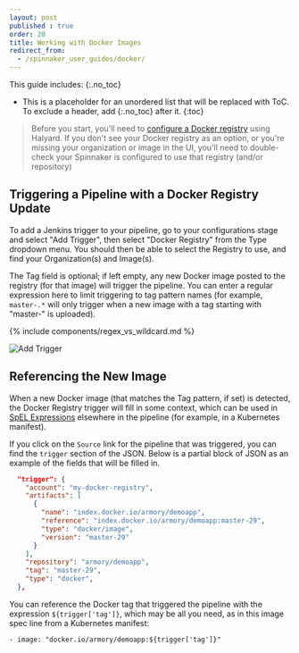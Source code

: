 ```yaml
---
layout: post
published : true
order: 20
title: Working with Docker Images
redirect_from:
  - /spinnaker_user_guides/docker/
---
```


This guide includes:
{:.no_toc}
* This is a placeholder for an unordered list that will be replaced with ToC. To exclude a header, add {:.no_toc} after it.
{:toc}

> Before you start, you'll need to [configure a Docker registry](/spinnaker-install-admin-guides/docker/) using Halyard.  If
> you don't see your Docker registry as an option, or you're missing your
> organization or image in the UI, you'll need to double-check your Spinnaker
> is configured to use that registry (and/or repository)

## Triggering a Pipeline with a Docker Registry Update

To add a Jenkins trigger to your pipeline, go to your configurations stage and
select "Add Trigger", then select "Docker Registry" from the Type dropdown
menu. You should then be able to select the Registry to use, and find your
Organization(s) and Image(s).

The Tag field is optional; if left empty, any new Docker image posted to the
registry (for that image) will trigger the pipeline.  You can enter a regular
expression here to limit triggering to tag pattern names (for example,
`master-.*` will only trigger when a new image with a tag starting with
"master-" is uploaded).

{% include components/regex_vs_wildcard.md %}

![Add Trigger](/images/docker-user-guide-1.gif)

## Referencing the New Image

When a new Docker image (that matches the Tag pattern, if set) is detected,
the Docker Registry trigger will fill in some context, which can be used
in [SpEL Expressions](https://www.spinnaker.io/guides/user/pipeline/expressions/)
elsewhere in the pipeline (for example, in a Kubernetes manifest).

If you click on the `Source` link for the pipeline that was triggered, you
can find the `trigger` section of the JSON.  Below is a partial block of
JSON as an example of the fields that will be filled in.

```json
  "trigger": {
    "account": "my-docker-registry",
    "artifacts": [
      {
        "name": "index.docker.io/armory/demoapp",
        "reference": "index.docker.io/armory/demoapp:master-29",
        "type": "docker/image",
        "version": "master-29"
      }
    ],
    "repository": "armory/demoapp",
    "tag": "master-29",
    "type": "docker",
  },
```

You can reference the Docker tag that triggered the pipeline with the 
expression `${trigger['tag']}`, which may be all you need, as in this 
image spec line from a Kubernetes manifest:

```
- image: "docker.io/armory/demoapp:${trigger['tag']}"
```


